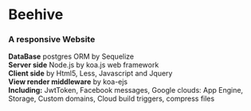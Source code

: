 # Beehive
### A responsive Website<br />
**DataBase** postgres ORM by Sequelize<br />
**Server side** Node.js by koa.js web framework<br />
**Client side** by Html5, Less, Javascript and Jquery<br />
**View render middleware** by koa-ejs <br />
**Including:** JwtToken, Facebook messages, Google clouds: App Engine, Storage, Custom domains, Cloud build triggers, compress files
